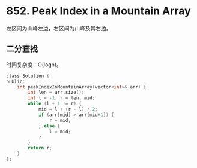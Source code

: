 # 852. Peak Index in a Mountain Array

左区间为山峰左边，右区间为山峰及其右边。

## 二分查找

时间复杂度：O(logn)。

```c
class Solution {
public:
    int peakIndexInMountainArray(vector<int>& arr) {
        int len = arr.size();
        int l = -1, r = len, mid;
        while (l + 1 != r) {
            mid = l + (r - l) / 2;
            if (arr[mid] > arr[mid+1]) {
                r = mid;
            } else {
                l = mid;
            }
        }
        return r;
    }
};
```